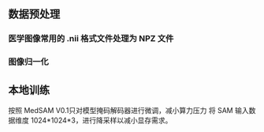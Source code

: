 ## 数据预处理

### 医学图像常用的 .nii 格式文件处理为 NPZ 文件

### 图像归一化

## 本地训练

按照 MedSAM V0.1只对模型掩码解码器进行微调，减小算力压力
将 SAM 输入数据维度 1024\*1024\*3，进行降采样以减小显存需求。
